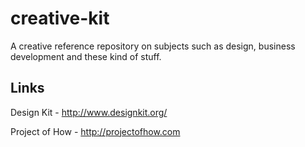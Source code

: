 # creative-kit
A creative reference repository on subjects such as design, business development and these kind of stuff.

## Links

Design Kit - http://www.designkit.org/

Project of How - http://projectofhow.com
